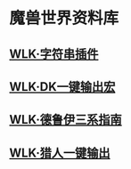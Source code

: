 # 魔兽世界资料库
## [WLK·字符串插件](WOW/插件-字符串.md)
## [WLK·DK一键输出宏](WOW/WLKDK一键输出宏.md)
## [WLK·德鲁伊三系指南](WOW/WLK德鲁伊指南.md)
## [WLK·猎人一键输出](WOW/猎人一键输出.md)
